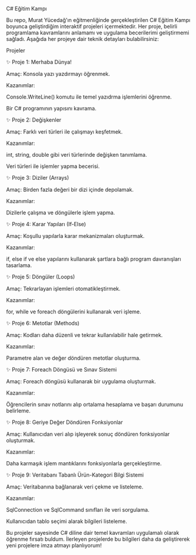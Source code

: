 C# Eğitim Kampı

Bu repo, Murat Yücedağ'ın eğitmenliğinde gerçekleştirilen C# Eğitim Kampı boyunca geliştirdiğim interaktif projeleri içermektedir. Her proje, belirli programlama kavramlarını anlamamı ve uygulama becerilerimi geliştirmemi sağladı. Aşağıda her projeye dair teknik detayları bulabilirsiniz:

Projeler

✨ Proje 1: Merhaba Dünya!

Amaç: Konsola yazı yazdırmayı öğrenmek.

Kazanımlar:

Console.WriteLine() komutu ile temel yazıdrma işlemlerini öğrenme.

Bir C# programının yapısını kavrama.

✨ Proje 2: Değişkenler

Amaç: Farklı veri türleri ile çalışmayı keşfetmek.

Kazanımlar:

int, string, double gibi veri türlerinde değişken tanımlama.

Veri türleri ile işlemler yapma becerisi.

✨ Proje 3: Diziler (Arrays)

Amaç: Birden fazla değeri bir dizi içinde depolamak.

Kazanımlar:

Dizilerle çalışma ve döngülerle işlem yapma.

✨ Proje 4: Karar Yapıları (If-Else)

Amaç: Koşullu yapılarla karar mekanizmaları oluşturmak.

Kazanımlar:

if, else if ve else yapılarını kullanarak şartlara bağlı program davranışları tasarlama.

✨ Proje 5: Döngüler (Loops)

Amaç: Tekrarlayan işlemleri otomatikleştirmek.

Kazanımlar:

for, while ve foreach döngülerini kullanarak veri işleme.

✨ Proje 6: Metotlar (Methods)

Amaç: Kodları daha düzenli ve tekrar kullanılabilir hale getirmek.

Kazanımlar:

Parametre alan ve değer döndüren metotlar oluşturma.

✨ Proje 7: Foreach Döngüsü ve Sınav Sistemi

Amaç: Foreach döngüsü kullanarak bir uygulama oluşturmak.

Kazanımlar:

Öğrencilerin sınav notlarını alıp ortalama hesaplama ve başarı durumunu belirleme.

✨ Proje 8: Geriye Değer Döndüren Fonksiyonlar

Amaç: Kullanıcıdan veri alıp işleyerek sonuç döndüren fonksiyonlar oluşturmak.

Kazanımlar:

Daha karmaşık işlem mantıklarını fonksiyonlarla gerçekleştirme.

✨ Proje 9: Veritabanı Tabanlı Ürün-Kategori Bilgi Sistemi

Amaç: Veritabanına bağlanarak veri çekme ve listeleme.

Kazanımlar:

SqlConnection ve SqlCommand sınıfları ile veri sorgulama.

Kullanıcıdan tablo seçimi alarak bilgileri listeleme.

Bu projeler sayesinde C# diline dair temel kavramları uygulamalı olarak öğrenme fırsatı buldum. İlerleyen projelerde bu bilgileri daha da geliştirerek yeni projelere imza atmayı planlıyorum!

